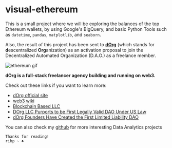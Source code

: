 # visual-ethereum


This is a small project where we will be exploring the balances of the top Ethereum wallets, by using Google's BigQuery, and basic Python Tools such as `datetime`, `pandas`, `matplotlib`, and `seaborn`.

Also, the result of this project has been sent to **[dOrg](https://dOrg.tech)** (which stands for **d**escentralized **Org**anization) as an activation proposal to join the Decentralized Automated Organization (D.A.O.) as a freelance member.

![ethereum gif](https://thumbs.gfycat.com/HandyFaithfulAlaskanhusky-max-1mb.gif)

**dOrg is a full-stack freelancer agency building and running on web3.**

Check out these links if you want to learn more:
- [dOrg official site](https://dOrg.tech)
- [web3 wiki](http://wiki.web3.foundation/en/latest/)
- [Blockchain Based LLC](http://legal-engineering.mit.edu/bbllc)
- [DOrg LLC Purports to be First Legally Valid DAO Under US Law](https://cointelegraph.com/news/dorg-llc-purports-to-be-first-legally-valid-dao-under-us-law)
- [dOrg Founders Have Created the First Limited Liability DAO](https://www.coindesk.com/dorg-founders-have-created-the-first-limited-liability-dao)

You can also check my [github](https://github.com/rihp) for more interesting Data Analytics projects 

    Thanks for reading! 
    rihp ~ ♠
